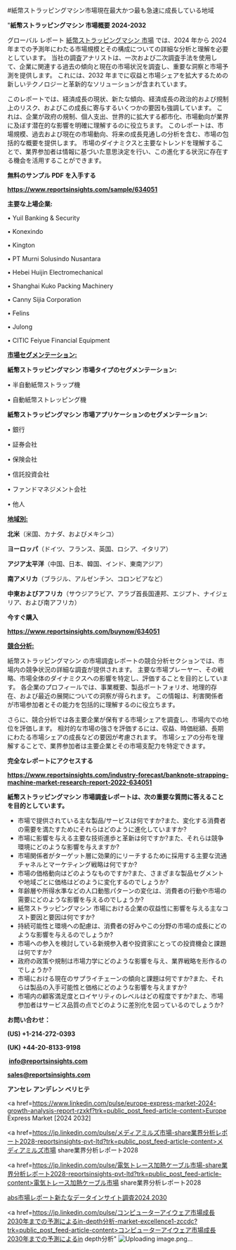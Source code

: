 #紙幣ストラッピングマシン市場現在最大かつ最も急速に成長している地域

"<strong>紙幣ストラッピングマシン 市場概要 2024-2032</strong>

グローバル レポート <a href=https://www.reportsinsights.com/sample/634051>紙幣ストラッピングマシン 市場</a> では、2024 年から 2024 年までの予測年にわたる市場規模とその構成についての詳細な分析と理解を必要としています。 当社の調査アナリストは、一次および二次調査手法を使用して、企業に関連する過去の傾向と現在の市場状況を調査し、重要な洞察と市場予測を提供します。 これには、2032 年までに収益と市場シェアを拡大​​するための新しいテクノロジーと革新的なソリューションが含まれています。

このレポートでは、経済成長の現状、新たな傾向、経済成長の政治的および規制上のリスク、およびこの成長に寄与するいくつかの要因も強調しています。 これは、企業が政府の規制、個人支出、世界的に拡大する都市化、市場動向が業界に及ぼす潜在的な影響を明確に理解するのに役立ちます。 このレポートは、市場規模、過去および現在の市場動向、将来の成長見通しの分析を含む、市場の包括的な概要を提供します。 市場のダイナミクスと主要なトレンドを理解することで、業界参加者は情報に基づいた意思決定を行い、この進化する状況に存在する機会を活用することができます。

<strong><b>無料のサンプル PDF を入手する</b></strong>

<a href=https://www.reportsinsights.com/sample/634051><strong><u>https://www.reportsinsights.com/sample/634051</u></strong></a>

<strong>主要な上場企業:</strong>

• Yuil Banking & Security

• Konexindo

• Kington

• PT Murni Solusindo Nusantara

• Hebei Huijin Electromechanical

• Shanghai Kuko Packing Machinery

• Canny Sijia Corporation

• Felins

• Julong

• CITIC Feiyue Financial Equipment

<strong><u>市場セグメンテーション</u></strong><strong><u>:</u></strong>

<strong>紙幣ストラッピングマシン 市場タイプのセグメンテーション:</strong>

• 半自動紙幣ストラップ機

• 自動紙幣ストレッピング機

<strong>紙幣ストラッピングマシン 市場アプリケーションのセグメンテーション:</strong>

• 銀行

• 証券会社

• 保険会社

• 信託投資会社

• ファンドマネジメント会社

• 他人

<strong><u>地域別</u></strong><strong><u>:</u></strong>

<strong>北米</strong>（米国、カナダ、およびメキシコ）

<strong>ヨーロッパ</strong>（ドイツ、フランス、英国、ロシア、イタリア）

<strong>アジア太平洋</strong>（中国、日本、韓国、インド、東南アジア）

<strong>南アメリカ</strong>（ブラジル、アルゼンチン、コロンビアなど）

<strong>中東およびアフリカ</strong>（サウジアラビア、アラブ首長国連邦、エジプト、ナイジェリア、および南アフリカ）

<strong>今すぐ購入</strong>

<a href=https://www.reportsinsights.com/buynow/634051><strong><u>https://www.reportsinsights.com/buynow/634051</u></strong></a>

<strong><u>競合分析:</u></strong>

紙幣ストラッピングマシン の市場調査レポートの競合分析セクションでは、市場内の競争状況の詳細な調査が提供されます。 主要な市場プレーヤー、その戦略、市場全体のダイナミクスへの影響を特定し、評価することを目的としています。 各企業のプロフィールでは、事業概要、製品ポートフォリオ、地理的存在、および最近の展開についての洞察が得られます。 この情報は、利害関係者が市場参加者とその能力を包括的に理解するのに役立ちます。

さらに、競合分析では各主要企業が保有する市場シェアを調査し、市場内での地位を評価します。 相対的な市場の強さを評価するには、収益、時価総額、長期にわたる市場シェアの成長などの要因が考慮されます。 市場シェアの分布を理解することで、業界参加者は主要企業とその市場支配力を特定できます。

<strong>完全なレポートにアクセスする</strong>

<a href=https://www.reportsinsights.com/industry-forecast/banknote-strapping-machine-market-research-report-2022-634051><strong><u><b>https://www.reportsinsights.com/industry-forecast/banknote-strapping-machine-market-research-report-2022-634051</b></u></strong></a>

<strong><b>紙幣ストラッピングマシン 市場調査レポートは、次の重要な質問に答えることを目的としています。</b></strong>
<ul>
  <li>市場で提供されている主な製品/サービスは何ですか?また、変化する消費者の需要を満たすためにそれらはどのように進化していますか?</li>
  <li>市場に影響を与える主要な技術進歩と革新は何ですか?また、それらは競争環境にどのような影響を与えますか?</li>
  <li>市場関係者がターゲット層に効果的にリーチするために採用する主要な流通チャネルとマーケティング戦略は何ですか?</li>
  <li>市場の価格動向はどのようなものですか?また、さまざまな製品セグメントや地域ごとに価格はどのように変化するのでしょうか?</li>
  <li>年齢層や所得水準などの人口動態パターンの変化は、消費者の行動や市場の需要にどのような影響を与えるのでしょうか?</li>
  <li>紙幣ストラッピングマシン 市場における企業の収益性に影響を与える主なコスト要因と要因は何ですか?</li>
  <li>持続可能性と環境への配慮は、消費者の好みやこの分野の市場の成長にどのような影響を与えるのでしょうか?</li>
  <li>市場への参入を検討している新規参入者や投資家にとっての投資機会と課題は何ですか?</li>
  <li>政府の政策や規制は市場力学にどのような影響を与え、業界戦略を形作るのでしょうか?</li>
  <li>市場における現在のサプライチェーンの傾向と課題は何ですか?また、それらは製品の入手可能性と価格にどのような影響を与えますか?</li>
  <li>市場内の顧客満足度とロイヤリティのレベルはどの程度ですか?また、市場参加者はサービス品質の点でどのように差別化を図っているのでしょうか?</li>
</ul>
<strong>お問い合わせ：</strong>

<strong>(US) +1-214-272-0393</strong>

<strong>(UK) +44-20-8133-9198</strong>

<strong> </strong><a href=info@reportsinsights.com><strong><u>info@reportsinsights.com</u></strong></a>

<a href=sales@reportsinsights.com><strong><u>sales@reportsinsights.com</u></strong></a>

<strong>アンセレ アンデレン ベリヒテ</strong>

<a href=https://www.linkedin.com/pulse/europe-express-market-2024-growth-analysis-report-rzxkf?trk=public_post_feed-article-content>Europe Express Market [2024 2032]</a>

<a href=https://jp.linkedin.com/pulse/メディアミルズ市場-share業界分析レポート2028-reportsinsights-pvt-ltd?trk=public_post_feed-article-content>メディアミルズ市場 share業界分析レポート2028</a>

<a href=https://jp.linkedin.com/pulse/電気トレース加熱ケーブル市場-share業界分析レポート2028-reportsinsights-pvt-ltd?trk=public_post_feed-article-content>電気トレース加熱ケーブル市場 share業界分析レポート2028</a>

<a href=https://www.linkedin.com/pulse/abs市場レポート新たなデータインサイト調査2024-2030-community-market-research-veopf/>abs市場レポート新たなデータインサイト調査2024 2030</a>

<a href=https://jp.linkedin.com/pulse/コンピューターアイウェア市場成長2030年までの予測によるin-depth分析-market-excellence1-zccdc?trk=public_post_feed-article-content>コンピューターアイウェア市場成長2030年までの予測によるin depth分析</a>"
![Uploading image.png…]()
